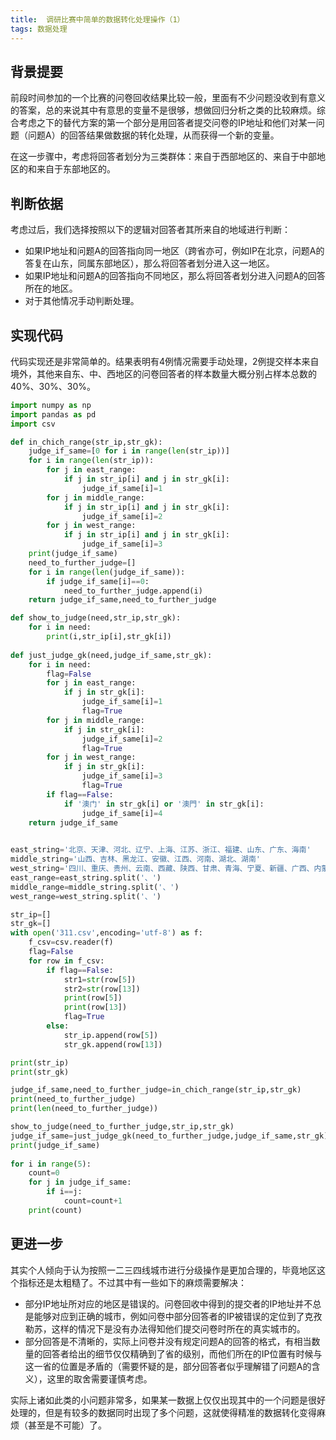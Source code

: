 ```yaml
---
title:  调研比赛中简单的数据转化处理操作（1）
tags: 数据处理
---
```

## 背景提要

前段时间参加的一个比赛的问卷回收结果比较一般，里面有不少问题没收到有意义的答案，总的来说其中有意思的变量不是很够，想做回归分析之类的比较麻烦。综合考虑之下的替代方案的第一个部分是用回答者提交问卷的IP地址和他们对某一问题（问题A）的回答结果做数据的转化处理，从而获得一个新的变量。

在这一步骤中，考虑将回答者划分为三类群体：来自于西部地区的、来自于中部地区的和来自于东部地区的。

## 判断依据

考虑过后，我们选择按照以下的逻辑对回答者其所来自的地域进行判断：

 - 如果IP地址和问题A的回答指向同一地区（跨省亦可，例如IP在北京，问题A的答复在山东，同属东部地区），那么将回答者划分进入这一地区。
 - 如果IP地址和问题A的回答指向不同地区，那么将回答者划分进入问题A的回答所在的地区。
 - 对于其他情况手动判断处理。

## 实现代码 

代码实现还是非常简单的。结果表明有4例情况需要手动处理，2例提交样本来自境外，其他来自东、中、西地区的问卷回答者的样本数量大概分别占样本总数的40%、30%、30%。

```python 
import numpy as np
import pandas as pd
import csv

def in_chich_range(str_ip,str_gk):
    judge_if_same=[0 for i in range(len(str_ip))]
    for i in range(len(str_ip)):
        for j in east_range:
            if j in str_ip[i] and j in str_gk[i]:
                judge_if_same[i]=1
        for j in middle_range:
            if j in str_ip[i] and j in str_gk[i]:
                judge_if_same[i]=2
        for j in west_range:
            if j in str_ip[i] and j in str_gk[i]:
                judge_if_same[i]=3
    print(judge_if_same)
    need_to_further_judge=[]
    for i in range(len(judge_if_same)):
        if judge_if_same[i]==0:
            need_to_further_judge.append(i)
    return judge_if_same,need_to_further_judge

def show_to_judge(need,str_ip,str_gk):
    for i in need:
        print(i,str_ip[i],str_gk[i])
        
def just_judge_gk(need,judge_if_same,str_gk):
    for i in need:
        flag=False
        for j in east_range:
            if j in str_gk[i]:
                judge_if_same[i]=1
                flag=True
        for j in middle_range:
            if j in str_gk[i]:
                judge_if_same[i]=2
                flag=True
        for j in west_range:
            if j in str_gk[i]:
                judge_if_same[i]=3
                flag=True
        if flag==False:
            if '澳门' in str_gk[i] or '澳門' in str_gk[i]:
                judge_if_same[i]=4
    return judge_if_same
        

east_string='北京、天津、河北、辽宁、上海、江苏、浙江、福建、山东、广东、海南'
middle_string='山西、吉林、黑龙江、安徽、江西、河南、湖北、湖南'
west_string='四川、重庆、贵州、云南、西藏、陕西、甘肃、青海、宁夏、新疆、广西、内蒙古'
east_range=east_string.split('、')
middle_range=middle_string.split('、')
west_range=west_string.split('、')

str_ip=[]
str_gk=[]
with open('311.csv',encoding='utf-8') as f:
    f_csv=csv.reader(f)
    flag=False
    for row in f_csv:
        if flag==False:
            str1=str(row[5])
            str2=str(row[13])
            print(row[5])
            print(row[13])
            flag=True
        else:
            str_ip.append(row[5])
            str_gk.append(row[13])

print(str_ip)
print(str_gk)

judge_if_same,need_to_further_judge=in_chich_range(str_ip,str_gk)
print(need_to_further_judge)
print(len(need_to_further_judge))

show_to_judge(need_to_further_judge,str_ip,str_gk)
judge_if_same=just_judge_gk(need_to_further_judge,judge_if_same,str_gk)
print(judge_if_same)
    
for i in range(5):
    count=0
    for j in judge_if_same:
        if i==j:
            count=count+1
    print(count)
```

## 更进一步

其实个人倾向于认为按照一二三四线城市进行分级操作是更加合理的，毕竟地区这个指标还是太粗糙了。不过其中有一些如下的麻烦需要解决：

 - 部分IP地址所对应的地区是错误的。问卷回收中得到的提交者的IP地址并不总是能够对应到正确的城市，例如问卷中部分回答者的IP被错误的定位到了克孜勒苏，这样的情况下是没有办法得知他们提交问卷时所在的真实城市的。
 - 部分回答是不清晰的，实际上问卷并没有规定问题A的回答的格式，有相当数量的回答者给出的细节仅仅精确到了省的级别，而他们所在的IP位置有时候与这一省的位置是矛盾的（需要怀疑的是，部分回答者似乎理解错了问题A的含义），这里的取舍需要谨慎考虑。

实际上诸如此类的小问题非常多，如果某一数据上仅仅出现其中的一个问题是很好处理的，但是有较多的数据同时出现了多个问题，这就使得精准的数据转化变得麻烦（甚至是不可能）了。